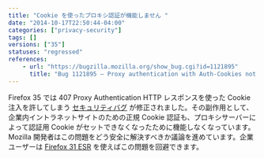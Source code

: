 ```yaml
---
title: "Cookie を使ったプロキシ認証が機能しません "
date: "2014-10-17T22:50:44-04:00"
categories: ["privacy-security"]
tags: []
versions: ["35"]
statuses: "regressed"
references:
    - url: "https://bugzilla.mozilla.org/show_bug.cgi?id=1121895"
      title: "Bug 1121895 – Proxy authentication with Auth-Cookies not working anymore"
---
```

Firefox 35 では 407 Proxy Authentication HTTP レスポンスを使った Cookie 注入を許してしまう [セキュリティバグ](http://www.mozilla-japan.org/security/announce/2015/mfsa2015-04.html) が修正されました。その副作用として、企業内イントラネットサイトのための正規 Cookie 認証も、プロキシサーバーによって認証用 Cookie がセットできなくなったために機能しなくなっています。Mozilla 開発者はこの問題をどう安全に解決すべきか議論を進めています。企業ユーザーは [Firefox 31 ESR](https://www.mozilla.org/firefox/organizations/) を使えばこの問題を回避できます。
